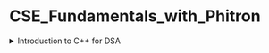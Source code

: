 # CSE_Fundamentals_with_Phitron
<details><summary>Introduction to C++ for DSA</summary><blockquote>
  <details><summary>1-4 Setprecision in C++</summary><blockquote>
    Since a format specifier does not exist in C++, how can we set precision in a float value? For instance, If we want to shrink 2.568741 to 2.57, how can we do it?
    The method is as follows-
      
    float a;
    cin >> a;
    cout << fixed << setprecision(2) << a;
    
  </blockquote></details>
  <details><summary>1-6 min() and max() Built-in function in C++</summary><blockquote>
    :smile:
  </blockquote></details>
</blockquote></details>
